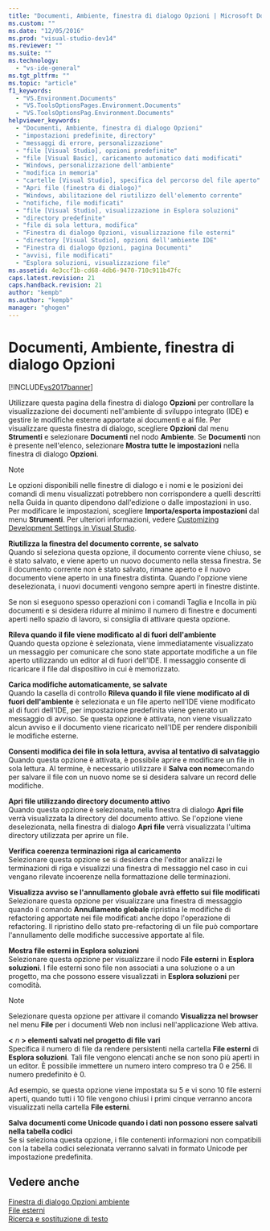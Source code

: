 ```yaml
---
title: "Documenti, Ambiente, finestra di dialogo Opzioni | Microsoft Docs"
ms.custom: ""
ms.date: "12/05/2016"
ms.prod: "visual-studio-dev14"
ms.reviewer: ""
ms.suite: ""
ms.technology: 
  - "vs-ide-general"
ms.tgt_pltfrm: ""
ms.topic: "article"
f1_keywords: 
  - "VS.Environment.Documents"
  - "VS.ToolsOptionsPages.Environment.Documents"
  - "VS.ToolsOptionsPag.Environment.Documents"
helpviewer_keywords: 
  - "Documenti, Ambiente, finestra di dialogo Opzioni"
  - "impostazioni predefinite, directory"
  - "messaggi di errore, personalizzazione"
  - "file [Visual Studio], opzioni predefinite"
  - "file [Visual Basic], caricamento automatico dati modificati"
  - "Windows, personalizzazione dell'ambiente"
  - "modifica in memoria"
  - "cartelle [Visual Studio], specifica del percorso del file aperto"
  - "Apri file (finestra di dialogo)"
  - "Windows, abilitazione del riutilizzo dell'elemento corrente"
  - "notifiche, file modificati"
  - "file [Visual Studio], visualizzazione in Esplora soluzioni"
  - "directory predefinite"
  - "file di sola lettura, modifica"
  - "Finestra di dialogo Opzioni, visualizzazione file esterni"
  - "directory [Visual Studio], opzioni dell'ambiente IDE"
  - "Finestra di dialogo Opzioni, pagina Documenti"
  - "avvisi, file modificati"
  - "Esplora soluzioni, visualizzazione file"
ms.assetid: 4e3ccf1b-cd68-4db6-9470-710c911b47fc
caps.latest.revision: 21
caps.handback.revision: 21
author: "kempb"
ms.author: "kempb"
manager: "ghogen"
---
```

# Documenti, Ambiente, finestra di dialogo Opzioni
[!INCLUDE[vs2017banner](../../code-quality/includes/vs2017banner.md)]

Utilizzare questa pagina della finestra di dialogo **Opzioni** per controllare la visualizzazione dei documenti nell'ambiente di sviluppo integrato \(IDE\) e gestire le modifiche esterne apportate ai documenti e ai file.  Per visualizzare questa finestra di dialogo, scegliere **Opzioni** dal menu **Strumenti** e selezionare **Documenti** nel nodo **Ambiente**.  Se **Documenti** non è presente nell'elenco, selezionare **Mostra tutte le impostazioni** nella finestra di dialogo **Opzioni**.  
  
> [!NOTE]
>  Le opzioni disponibili nelle finestre di dialogo e i nomi e le posizioni dei comandi di menu visualizzati potrebbero non corrispondere a quelli descritti nella Guida in quanto dipendono dall'edizione o dalle impostazioni in uso.  Per modificare le impostazioni, scegliere **Importa\/esporta impostazioni** dal menu **Strumenti**.  Per ulteriori informazioni, vedere [Customizing Development Settings in Visual Studio](http://msdn.microsoft.com/it-it/22c4debb-4e31-47a8-8f19-16f328d7dcd3).  
  
 **Riutilizza la finestra del documento corrente, se salvato**  
 Quando si seleziona questa opzione, il documento corrente viene chiuso, se è stato salvato, e viene aperto un nuovo documento nella stessa finestra.  Se il documento corrente non è stato salvato, rimane aperto e il nuovo documento viene aperto in una finestra distinta.  Quando l'opzione viene deselezionata, i nuovi documenti vengono sempre aperti in finestre distinte.  
  
 Se non si eseguono spesso operazioni con i comandi Taglia e Incolla in più documenti e si desidera ridurre al minimo il numero di finestre e documenti aperti nello spazio di lavoro, si consiglia di attivare questa opzione.  
  
 **Rileva quando il file viene modificato al di fuori dell'ambiente**  
 Quando questa opzione è selezionata, viene immediatamente visualizzato un messaggio per comunicare che sono state apportate modifiche a un file aperto utilizzando un editor al di fuori dell'IDE.  Il messaggio consente di ricaricare il file dal dispositivo in cui è memorizzato.  
  
 **Carica modifiche automaticamente, se salvate**  
 Quando la casella di controllo **Rileva quando il file viene modificato al di fuori dell'ambiente** è selezionata e un file aperto nell'IDE viene modificato al di fuori dell'IDE, per impostazione predefinita viene generato un messaggio di avviso.  Se questa opzione è attivata, non viene visualizzato alcun avviso e il documento viene ricaricato nell'IDE per rendere disponibili le modifiche esterne.  
  
 **Consenti modifica dei file in sola lettura, avvisa al tentativo di salvataggio**  
 Quando questa opzione è attivata, è possibile aprire e modificare un file in sola lettura.  Al termine, è necessario utilizzare il  **Salva con nome**comando per salvare il file con un nuovo nome se si desidera salvare un record delle modifiche.  
  
 **Apri file utilizzando directory documento attivo**  
 Quando questa opzione è selezionata, nella finestra di dialogo **Apri file** verrà visualizzata la directory del documento attivo.  Se l'opzione viene deselezionata, nella finestra di dialogo **Apri file** verrà visualizzata l'ultima directory utilizzata per aprire un file.  
  
 **Verifica coerenza terminazioni riga al caricamento**  
 Selezionare questa opzione se si desidera che l'editor analizzi le terminazioni di riga e visualizzi una finestra di messaggio nel caso in cui vengano rilevate incoerenze nella formattazione delle terminazioni.  
  
 **Visualizza avviso se l'annullamento globale avrà effetto sui file modificati**  
 Selezionare questa opzione per visualizzare una finestra di messaggio quando il comando **Annullamento globale** ripristina le modifiche di refactoring apportate nei file modificati anche dopo l'operazione di refactoring.  Il ripristino dello stato pre\-refactoring di un file può comportare l'annullamento delle modifiche successive apportate al file.  
  
 **Mostra file esterni in Esplora soluzioni**  
 Selezionare questa opzione per visualizzare il nodo **File esterni** in **Esplora soluzioni**.  I file esterni sono file non associati a una soluzione o a un progetto, ma che possono essere visualizzati in **Esplora soluzioni** per comodità.  
  
> [!NOTE]
>  Selezionare questa opzione per attivare il comando **Visualizza nel browser** nel menu **File** per i documenti Web non inclusi nell'applicazione Web attiva.  
  
 **\<** *n* **\> elementi salvati nel progetto di file vari**  
 Specifica il numero di file da rendere persistenti nella cartella **File esterni** di **Esplora soluzioni**.  Tali file vengono elencati anche se non sono più aperti in un editor.  È possibile immettere un numero intero compreso tra 0 e 256.  Il numero predefinito è 0.  
  
 Ad esempio, se questa opzione viene impostata su 5 e vi sono 10 file esterni aperti, quando tutti i 10 file vengono chiusi i primi cinque verranno ancora visualizzati nella cartella **File esterni**.  
  
 **Salva documenti come Unicode quando i dati non possono essere salvati nella tabella codici**  
 Se si seleziona questa opzione, i file contenenti informazioni non compatibili con la tabella codici selezionata verranno salvati in formato Unicode per impostazione predefinita.  
  
## Vedere anche  
 [Finestra di dialogo Opzioni ambiente](../../ide/reference/environment-options-dialog-box.md)   
 [File esterni](../../ide/reference/miscellaneous-files.md)   
 [Ricerca e sostituzione di testo](../../ide/finding-and-replacing-text.md)